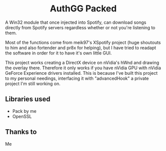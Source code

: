 <div align="center">
    <h1>AuthGG Packed
</div>

A Win32 module that once injected into Spotify, can download songs directly from Spotify servers regardless whether or not you're listening to them.

Most of the functions come from meik97's XSpotify project (huge shoutouts to him and also fortender and pr8x for helping), but I have tried to readapt the software in order for it to have it's own little GUI.

This project works creating a DirectX device on nVidia's hWnd and drawing the overlay there. Therefore it only works if you have nVidia GPU with nVidia GeForce Experience drivers installed.
This is because I've built this project to my personal needings, interfacing it with "advancedHook" a private project I'm still working on.

## Libraries used
* Pack by me
* OpenSSL

## Thanks to
Me
